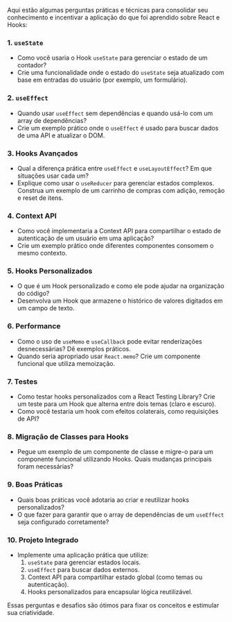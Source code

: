 Aqui estão algumas perguntas práticas e técnicas para consolidar seu conhecimento e incentivar a aplicação do que foi aprendido sobre React e Hooks:

### **1.** `useState`

- Como você usaria o Hook `useState` para gerenciar o estado de um contador?
- Crie uma funcionalidade onde o estado do `useState` seja atualizado com base em entradas do usuário (por exemplo, um formulário).
    

### **2.** `useEffect`

- Quando usar `useEffect` sem dependências e quando usá-lo com um array de dependências?
- Crie um exemplo prático onde o `useEffect` é usado para buscar dados de uma API e atualizar o DOM.

### **3. Hooks Avançados**

- Qual a diferença prática entre `useEffect` e `useLayoutEffect`? Em que situações usar cada um?
- Explique como usar o `useReducer` para gerenciar estados complexos. Construa um exemplo de um carrinho de compras com adição, remoção e reset de itens.

### **4. Context API**

- Como você implementaria a Context API para compartilhar o estado de autenticação de um usuário em uma aplicação?
- Crie um exemplo prático onde diferentes componentes consomem o mesmo contexto.

### **5. Hooks Personalizados**

- O que é um Hook personalizado e como ele pode ajudar na organização do código?
- Desenvolva um Hook que armazene o histórico de valores digitados em um campo de texto.

### **6. Performance**

- Como o uso de `useMemo` e `useCallback` pode evitar renderizações desnecessárias? Dê exemplos práticos.
- Quando seria apropriado usar `React.memo`? Crie um componente funcional que utiliza memoização.

### **7. Testes**

- Como testar hooks personalizados com a React Testing Library? Crie um teste para um Hook que alterna entre dois temas (claro e escuro).
- Como você testaria um hook com efeitos colaterais, como requisições de API?

### **8. Migração de Classes para Hooks**

- Pegue um exemplo de um componente de classe e migre-o para um componente funcional utilizando Hooks. Quais mudanças principais foram necessárias?

### **9. Boas Práticas**

- Quais boas práticas você adotaria ao criar e reutilizar hooks personalizados?
- O que fazer para garantir que o array de dependências de um `useEffect` seja configurado corretamente?

### **10. Projeto Integrado**

- Implemente uma aplicação prática que utilize:
    1. `useState` para gerenciar estados locais.
    2. `useEffect` para buscar dados externos.
    3. Context API para compartilhar estado global (como temas ou autenticação).
    4. Hooks personalizados para encapsular lógica reutilizável.

Essas perguntas e desafios são ótimos para fixar os conceitos e estimular sua criatividade.


